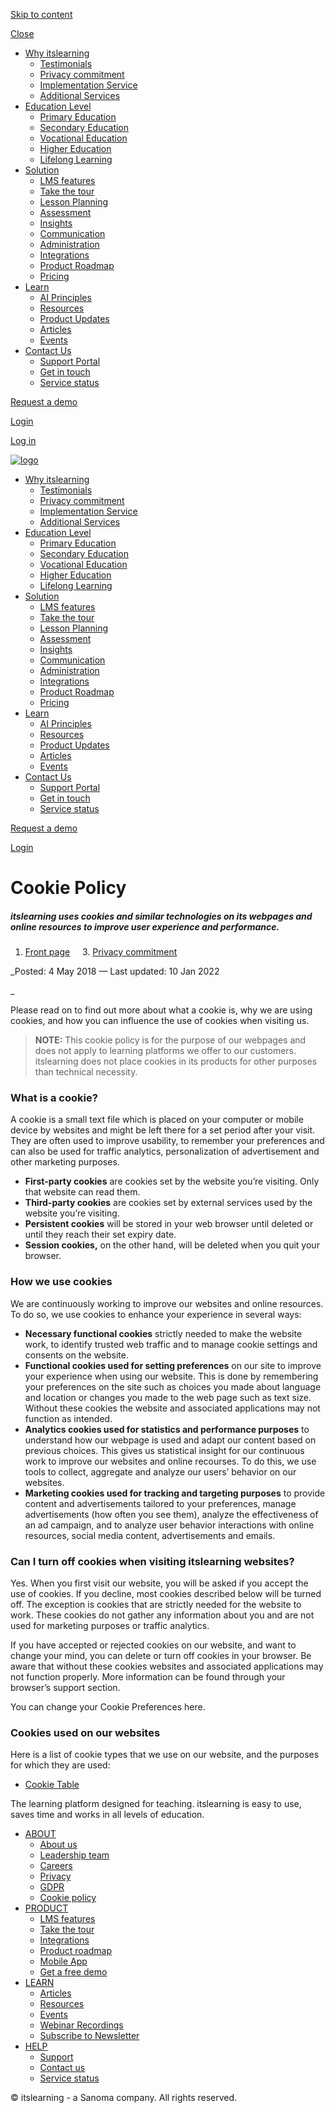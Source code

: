 [Skip to content](#main-content)

[Close](#)

* [Why itslearning](javascript:;)
    * [Testimonials](https://itslearning.com/testimonials)
    * [Privacy commitment](https://itslearning.com/privacy-commitment)
    * [Implementation Service](https://itslearning.com/why-itslearning/implementation)
    * [Additional Services](https://itslearning.com/why-itslearning/additional-services)
* [Education Level](javascript:;)
    * [Primary Education](https://itslearning.com/education-level/primary)
    * [Secondary Education](https://itslearning.com/education-level/secondary)
    * [Vocational Education](https://itslearning.com/education-level/vocational)
    * [Higher Education](https://itslearning.com/education-level/higher)
    * [Lifelong Learning](https://itslearning.com/education-level/lifelong-learning)
* [Solution](javascript:;)
    * [LMS features](https://itslearning.com/solution)
    * [Take the tour](https://itslearning.com/solution/demo)
    * [Lesson Planning](https://itslearning.com/solution/lesson-planning)
    * [Assessment](https://itslearning.com/solution/assessment)
    * [Insights](https://itslearning.com/solution/insights)
    * [Communication](https://itslearning.com/solution/communication)
    * [Administration](https://itslearning.com/solution/administration)
    * [Integrations](https://itslearning.com/solution/integrations)
    * [Product Roadmap](https://itslearning.com/roadmap)
    * [Pricing](https://itslearning.com/solution/pricing)
* [Learn](javascript:;)
    * [AI Principles](https://itslearning.com/itslearning-ai-principles)
    * [Resources](https://itslearning.com/resources)
    * [Product Updates](https://itslearning.com/product-updates)
    * [Articles](https://itslearning.com/blog)
    * [Events](https://itslearning.com/learn/events)
* [Contact Us](javascript:;)
    * [Support Portal](https://support.itslearning.com/en/support/home)
    * [Get in touch](https://itslearning.com/support/contact-us)
    * [Service status](https://status.itslearning.com/)

[Request a demo](https://itslearning.com/request-a-demo)

[Login](https://eu1.itslearning.com/welcome.aspx)

[Log in](https://eu1.itslearning.com/welcome.aspx)

[![logo](https://itslearning.com/hubfs/itslearning-logo-nav-1.svg "logo")](https://itslearning.com/)[](https://itslearning.com/)

* [Why itslearning](javascript:;)
    * [Testimonials](https://itslearning.com/testimonials)
    * [Privacy commitment](https://itslearning.com/privacy-commitment)
    * [Implementation Service](https://itslearning.com/why-itslearning/implementation)
    * [Additional Services](https://itslearning.com/why-itslearning/additional-services)
* [Education Level](javascript:;)
    * [Primary Education](https://itslearning.com/education-level/primary)
    * [Secondary Education](https://itslearning.com/education-level/secondary)
    * [Vocational Education](https://itslearning.com/education-level/vocational)
    * [Higher Education](https://itslearning.com/education-level/higher)
    * [Lifelong Learning](https://itslearning.com/education-level/lifelong-learning)
* [Solution](javascript:;)
    * [LMS features](https://itslearning.com/solution)
    * [Take the tour](https://itslearning.com/solution/demo)
    * [Lesson Planning](https://itslearning.com/solution/lesson-planning)
    * [Assessment](https://itslearning.com/solution/assessment)
    * [Insights](https://itslearning.com/solution/insights)
    * [Communication](https://itslearning.com/solution/communication)
    * [Administration](https://itslearning.com/solution/administration)
    * [Integrations](https://itslearning.com/solution/integrations)
    * [Product Roadmap](https://itslearning.com/roadmap)
    * [Pricing](https://itslearning.com/solution/pricing)
* [Learn](javascript:;)
    * [AI Principles](https://itslearning.com/itslearning-ai-principles)
    * [Resources](https://itslearning.com/resources)
    * [Product Updates](https://itslearning.com/product-updates)
    * [Articles](https://itslearning.com/blog)
    * [Events](https://itslearning.com/learn/events)
* [Contact Us](javascript:;)
    * [Support Portal](https://support.itslearning.com/en/support/home)
    * [Get in touch](https://itslearning.com/support/contact-us)
    * [Service status](https://status.itslearning.com/)

[Request a demo](https://itslearning.com/request-a-demo)

[Login](https://eu1.itslearning.com/welcome.aspx)

[](#)

Cookie Policy
=============

##### itslearning uses cookies and similar technologies on its webpages and online resources to improve user experience and performance.

1. [Front page](https://itslearning.com/) 
    3. [Privacy commitment](https://itslearning.com/privacy-commitment/)
    

_Posted: 4 May 2018 — Last updated: 10 Jan 2022  
  
_

Please read on to find out more about what a cookie is, why we are using cookies, and how you can influence the use of cookies when visiting us.

> **NOTE:** This cookie policy is for the purpose of our webpages and does not apply to learning platforms we offer to our customers. itslearning does not place cookies in its products for other purposes than technical necessity.

### What is a cookie?

A cookie is a small text file which is placed on your computer or mobile device by websites and might be left there for a set period after your visit. They are often used to improve usability, to remember your preferences and can also be used for traffic analytics, personalization of advertisement and other marketing purposes.

* **First-party cookies** are cookies set by the website you’re visiting. Only that website can read them.
* **Third-party cookies** are cookies set by external services used by the website you’re visiting.
* **Persistent cookies** will be stored in your web browser until deleted or until they reach their set expiry date.
* **Session cookies,** on the other hand, will be deleted when you quit your browser.

### How we use cookies

We are continuously working to improve our websites and online resources. To do so, we use cookies to enhance your experience in several ways:

* **Necessary functional cookies** strictly needed to make the website work, to identify trusted web traffic and to manage cookie settings and consents on the website.
* **Functional cookies used for setting preferences** on our site to improve your experience when using our website. This is done by remembering your preferences on the site such as choices you made about language and location or changes you made to the web page such as text size. Without these cookies the website and associated applications may not function as intended.
* **Analytics cookies used for statistics and performance purposes** to understand how our webpage is used and adapt our content based on previous choices. This gives us statistical insight for our continuous work to improve our websites and online recourses. To do this, we use tools to collect, aggregate and analyze our users’ behavior on our websites.
* **Marketing cookies used for tracking and targeting purposes** to provide content and advertisements tailored to your preferences, manage advertisements (how often you see them), analyze the effectiveness of an ad campaign, and to analyze user behavior interactions with online resources, social media content, advertisements and emails.

### Can I turn off cookies when visiting itslearning websites?

Yes. When you first visit our website, you will be asked if you accept the use of cookies. If you decline, most cookies described below will be turned off. The exception is cookies that are strictly needed for the website to work. These cookies do not gather any information about you and are not used for marketing purposes or traffic analytics.

If you have accepted or rejected cookies on our website, and want to change your mind, you can delete or turn off cookies in your browser. Be aware that without these cookies websites and associated applications may not function properly. More information can be found through your browser’s support section.

You can change your Cookie Preferences here.

### Cookies used on our websites

Here is a list of cookie types that we use on our website, and the purposes for which they are used:

* [Cookie Table](https://8421876.fs1.hubspotusercontent-eu1.net/hubfs/8421876/Legal%20files/cookie-list-2022.pdf)

[](https://itslearning.com/)

The learning platform designed for teaching. itslearning is easy to use, saves time and works in all levels of education.

[](https://twitter.com/itslearning)[](https://www.facebook.com/itslearning/)[](http://www.youtube.com/user/itslearning)[](https://www.linkedin.com/company/itslearning-as)

* [ABOUT](javascript:;)
    * [About us](https://itslearning.com/about-us)
    * [Leadership team](https://itslearning.com/about-us/leadership)
    * [Careers](https://itslearning.com/about-us/careers)
    * [Privacy](https://itslearning.com/privacy-commitment)
    * [GDPR](https://itslearning.com/privacy-commitment/gdpr)
    * [Cookie policy](https://itslearning.com/privacy-commitment/cookie-policy)
* [PRODUCT](javascript:;)
    * [LMS features](https://itslearning.com/solution)
    * [Take the tour](https://itslearning.com/solution/demo)
    * [Integrations](https://itslearning.com/solution/integrations)
    * [Product roadmap](https://itslearning.com/roadmap)
    * [Mobile App](https://itslearning.com/solution/mobile-app)
    * [Get a free demo](https://itslearning.com/request-a-demo)
* [LEARN](javascript:;)
    * [Articles](https://itslearning.com/blog)
    * [Resources](https://itslearning.com/resources)
    * [Events](https://itslearning.com/learn/events)
    * [Webinar Recordings](https://itslearning.com/resources/tag/webinar)
    * [Subscribe to Newsletter](https://itslearning.com/learn/subscribe)
* [HELP](javascript:;)
    * [Support](https://itslearning.com/support)
    * [Contact us](https://itslearning.com/support/contact-us)
    * [Service status](https://status.itslearning.com/)

© itslearning - a Sanoma company. All rights reserved.

[](#)